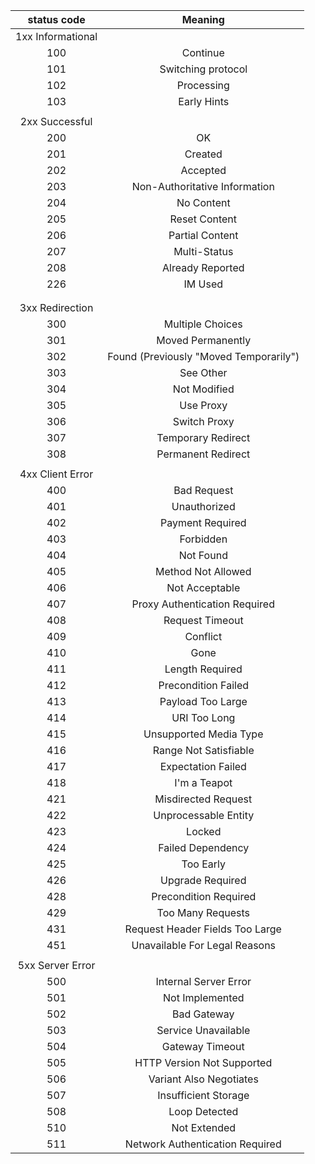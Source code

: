 	

|    status code    |                Meaning                 |
| :---------------: | :------------------------------------: |
| 1xx Informational |                                        |
|        100        |                Continue                |
|        101        |           Switching protocol           |
|        102        |               Processing               |
|        103        |              Early Hints               |
|                   |                                        |
|  2xx Successful   |                                        |
|        200        |                   OK                   |
|        201        |                Created                 |
|        202        |                Accepted                |
|        203        |     Non-Authoritative Information      |
|        204        |               No Content               |
|        205        |             Reset Content              |
|        206        |            Partial Content             |
|        207        |              Multi-Status              |
|        208        |            Already Reported            |
|        226        |                IM Used                 |
|                   |                                        |
|                   |                                        |
|  3xx Redirection  |                                        |
|        300        |            Multiple Choices            |
|        301        |           Moved Permanently            |
|        302        | Found (Previously "Moved Temporarily") |
|        303        |               See Other                |
|        304        |              Not Modified              |
|        305        |               Use Proxy                |
|        306        |              Switch Proxy              |
|        307        |           Temporary Redirect           |
|        308        |           Permanent Redirect           |
|                   |                                        |
| 4xx Client Error  |                                        |
|        400        |              Bad Request               |
|        401        |              Unauthorized              |
|        402        |            Payment Required            |
|        403        |               Forbidden                |
|        404        |               Not Found                |
|        405        |           Method Not Allowed           |
|        406        |             Not Acceptable             |
|        407        |     Proxy Authentication Required      |
|        408        |            Request Timeout             |
|        409        |                Conflict                |
|        410        |                  Gone                  |
|        411        |            Length Required             |
|        412        |          Precondition Failed           |
|        413        |           Payload Too Large            |
|        414        |              URI Too Long              |
|        415        |         Unsupported Media Type         |
|        416        |         Range Not Satisfiable          |
|        417        |           Expectation Failed           |
|        418        |              I'm a Teapot              |
|        421        |          Misdirected Request           |
|        422        |          Unprocessable Entity          |
|        423        |                 Locked                 |
|        424        |           Failed Dependency            |
|        425        |               Too Early                |
|        426        |            Upgrade Required            |
|        428        |         Precondition Required          |
|        429        |           Too Many Requests            |
|        431        |    Request Header Fields Too Large     |
|        451        |     Unavailable For Legal Reasons      |
|                   |                                        |
| 5xx Server Error  |                                        |
|        500        |         Internal Server Error          |
|        501        |            Not Implemented             |
|        502        |              Bad Gateway               |
|        503        |          Service Unavailable           |
|        504        |            Gateway Timeout             |
|        505        |       HTTP Version Not Supported       |
|        506        |        Variant Also Negotiates         |
|        507        |          Insufficient Storage          |
|        508        |             Loop Detected              |
|        510        |              Not Extended              |
|        511        |    Network Authentication Required     |

